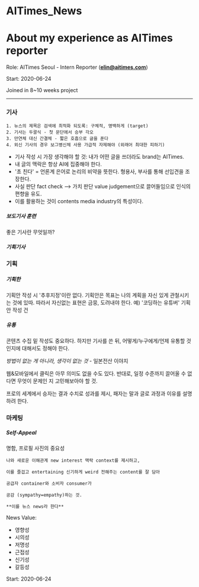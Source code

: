 # AITimes_News
About my experience as AITimes reporter 
=============================================================

Role: AITimes Seoul - Intern Reporter (**elin@aitimes.com**)

Start: 2020-06-24 

Joined in 8~10 weeks project

-------------------------------------------------------------

### 기사


```
1. 뉴스의 제목은 검색에 최적화 되도록: 구체적, 명백하게 (target)
2. 기사는 두괄식 - 첫 문단에서 승부 각오
3. 만연체 대신 간결체 - 짧은 호흡으로 글을 푼다
4. 외신 기사의 경우 보그병신체 사용 가급적 자제해야 (외래어 최대한 피하기)

```

- 기사 작성 시 가장 생각해야 할 것: 내가 어떤 글을 쓰더라도 brand는 AITimes.
- 내 글의 맥락은 항상 AI에 집중해야 한다. 
- '초 친다' = 언론계 은어로 논리의 비약을 뜻한다. 형용사, 부사를 통해 선입견을 조장한다. 
- 사실 판단 fact check --> 가치 판단 value judgement으로 끌어들임으로 인식의 편향을 유도.
- 이를 활용하는 것이 contents media industry의 특성이다. 
  

##### 보도기사 훈련

  좋은 기사란 무엇일까?

##### 기획기사

### 기획

##### 기획한

  기획안 작성 시 '추후지정'이란 없다. 기획안은 목표는 나의 계획을 자신 있게 관철시키는 것에 있따. 
  따라서 자신없는 표현은 금뭉, 도려내야 한다. 
  예) '코딩하는 유튜버' 기획안 작성 건

##### 유통
  
  콘텐츠 수집 밑 작성도 중요하다. 하지만 기사를 쓴 뒤, 어떻게/누구에게/언제 유통할 것인지에 대해서도 정해야 한다. 
  
  *방법이 없는 게 아니라, 생각이 없는 것* - 일본전산 이야지
  
  웹&모바일에서 클릭은 아무 의미도 없을 수도 있다. 반대로, 일정 수준까지 끌어올 수 없다면 무엇이 문제인 지 고민해보아야 할 것.
  
  프로의 세계에서 승자는 결과 수치로 성과를 제시, 패자는 말과 글로 과정과 이유를 설명하려 한다. 
  

### 마케팅

##### Self-Appeal
  
  명함, 프로필 사진의 중요성



```
나와 새로운 이해관계 new interest 맥락 context를 제시하고, 

이를 즐겁고 entertaining 신기하게 weird 전해주는 content를 잘 담아

공급자 container와 소비자 consumer가 

공감 (sympathy=empathy)하는 것.

**이를 뉴스 news라 한다**
```

News Value: 
  - 영향성
  - 시의성
  - 저명성
  - 근접성
  - 신기성
  - 갈등성

Start: 2020-06-24 
